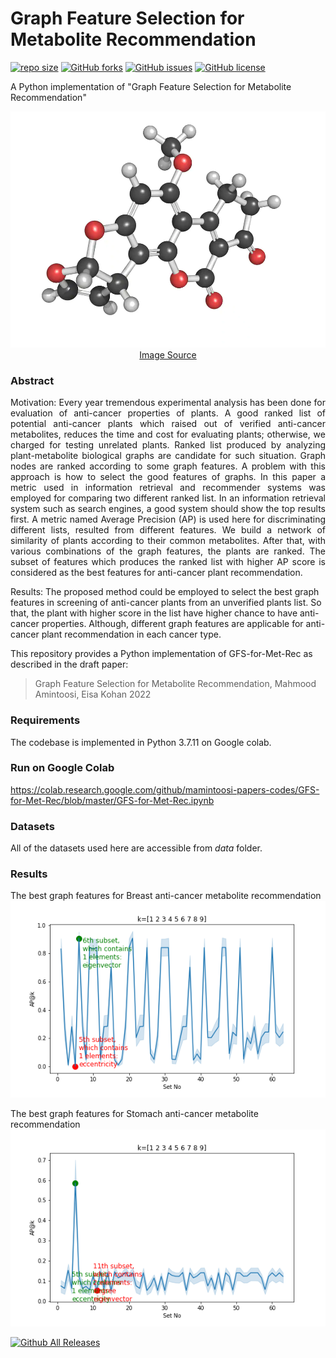 Graph Feature Selection for Metabolite Recommendation
==========
 [![repo size](https://img.shields.io/github/repo-size/mamintoosi-papers-codes/GFS-for-Met-Rec.svg)](https://github.com/mamintoosi-papers-codes/GFS-for-Met-Rec/archive/master.zip)
 [![GitHub forks](https://img.shields.io/github/forks/mamintoosi-papers-codes/GFS-for-Met-Rec)](https://github.com/mamintoosi-papers-codes/GFS-for-Met-Rec/network)
[![GitHub issues](https://img.shields.io/github/issues/mamintoosi-papers-codes/GFS-for-Met-Rec)](https://github.com/mamintoosi-papers-codes/GFS-for-Met-Rec/issues)
[![GitHub license](https://img.shields.io/github/license/mamintoosi-papers-codes/GFS-for-Met-Rec)](https://github.com/mamintoosi-papers-codes/GFS-for-Met-Rec/blob/main/LICENSE)
 
 
A Python implementation of "Graph Feature Selection for Metabolite Recommendation" 
<p align="center">
  <img width="600" src="doc/fungal_metabolite_-_aflatoxin_b1.webp">
  <a href="https://www.thermofisher.com/blog/food/turbulent-flow-clean-up-for-plant-and-fungal-metabolite-screening/">Image Source</a>
</p>

### Abstract

<p align="justify">
Motivation: Every year tremendous experimental analysis has been done for evaluation of anti-cancer properties of plants. A good ranked list of potential anti-cancer plants which raised out of verified anti-cancer metabolites, reduces the time and cost for evaluating plants; otherwise, we charged for testing unrelated plants. Ranked list produced by analyzing plant-metabolite biological graphs are candidate for such situation. Graph nodes are ranked according to some graph features. A problem with this approach is how to select the good features of graphs. In this paper a metric used in information retrieval and recommender systems was employed for comparing two different ranked list. In an information retrieval system such as search engines, a good system should show the top results first. A metric named Average Precision (AP) is used here for discriminating different lists, resulted from different features. We build a network of similarity of plants according to their common metabolites. After that, with various combinations of the graph features, the plants are ranked. The subset of features which produces the ranked list with higher AP score is considered as the best features for anti-cancer plant recommendation.

Results:   The proposed method could be employed to select the best graph features in screening of anti-cancer plants from an unverified plants list. So that, the plant with higher score in the list have higher chance to have anti-cancer properties. Although, different graph features are applicable for anti-cancer plant recommendation in each cancer type.
</p>

This repository provides a Python implementation of GFS-for-Met-Rec as described in the draft paper:

> Graph Feature Selection for Metabolite Recommendation,
> Mahmood Amintoosi, Eisa Kohan
> 2022


### Requirements
The codebase is implemented in Python 3.7.11 on Google colab. 

### Run on Google Colab
https://colab.research.google.com/github/mamintoosi-papers-codes/GFS-for-Met-Rec/blob/master/GFS-for-Met-Rec.ipynb

### Datasets
<p align="justify">
All of the datasets used here are accessible from <em>data</em> folder.
</p>

### Results
The best graph features for Breast anti-cancer metabolite recommendation
![Stomach](results/FS_St_AC_Met_Plant_mc1_k1-9_apk.png)

The best graph features for Stomach anti-cancer metabolite recommendation
![Breast](results/FS_Br_AC_Met_Plant_mc1_k1-9_apk.png)

[![Github All Releases](https://img.shields.io/github/downloads/mamintoosi-papers-codes/GFS-for-Met-Rec/total.svg)]()
